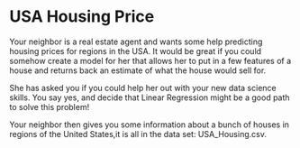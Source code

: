 # USA Housing Price

Your neighbor is a real estate agent and wants some help predicting housing prices for regions in the USA. It would be great if you could somehow create a model for her that      allows her to put in a few features of a house and returns back an estimate of what the house would sell for.

She has asked you if you could help her out with your new data science skills. You say yes, and decide that Linear Regression might be a good path to solve this problem!

Your neighbor then gives you some information about a bunch of houses in regions of the United States,it is all in the data set: USA_Housing.csv.
